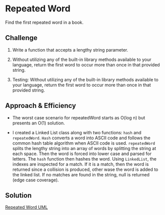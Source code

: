 # Repeated Word
Find the first repeated word in a book.

## Challenge
1. Write a function that accepts a lengthy string parameter.

2. Without utilizing any of the built-in library methods available to your language, return the first word to occur more than once in that provided string.

3. Testing: Without utilizing any of the built-in library methods available to your language, return the first word to occur more than once in that provided string.


## Approach & Efficiency
* The worst case scenario for repeatedWord starts as O(log n) but presents an O(1) solution.

* I created a Linked List class along with two functions: ```hash``` and ```repeatedWord```. ```Hash``` converts a word into ASCII code and follows the common hash table algorithm when ASCII code is used. ```repeatedWord``` splits the lengthy string into an array of words by splitting the string at each space. Then the word is forced into lower case and parsed for letters. The ```hash``` function then hashes the word. Using ```LinkedList```, the indexes are inspected for a match. If it is a match, then the word is returned since a collision is produced, other wase the word is added to the linked list. If no matches are found in the string, null is returned (edge case coverage).

## Solution

[Repeated Word UML](./assets/repeated_word.JPG)
